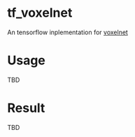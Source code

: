 # tf_voxelnet

An tensorflow inplementation for [voxelnet](https://arxiv.org/abs/1711.06396)

# Usage

TBD

# Result

TBD
